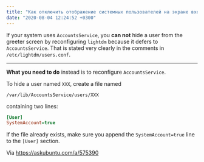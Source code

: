 ```yaml
---
title: "Как отключить отображение системных пользователей на экране входа в систему (LightDM)"
date: "2020-08-04 12:24:52 +0300"
---
```


If your system uses `AccountsService`, you **can not** hide a user from the greeter screen by reconfiguring `lightdm` because it defers to `AccountsService`. That is stated very clearly in the comments in `/etc/lightdm/users.conf`.

---

**What you need to do** instead is to reconfigure `AccountsService`.

To hide a user named `XXX`, create a file named

```shell
/var/lib/AccountsService/users/XXX
```

containing two lines:

```ini
[User]
SystemAccount=true
```

If the file already exists, make sure you append the `SystemAccount=true` line to the `[User]` section.

Via <https://askubuntu.com/a/575390>

